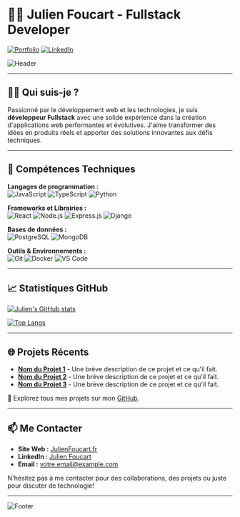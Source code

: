 # 👨‍💻 Julien Foucart - Fullstack Developer

[![Portfolio](https://img.shields.io/badge/Website-JulienFoucart.fr-blue)](https://julienfoucart.fr)
[![LinkedIn](https://img.shields.io/badge/LinkedIn-Connect-blue)](https://www.linkedin.com/in/julien-foucart-333a40251/)

![Header](https://yourimageurl.com) <!-- Ajouter une image de header personnalisée ici -->

---

## 🧑‍💻 Qui suis-je ?

Passionné par le développement web et les technologies, je suis **développeur Fullstack** avec une solide expérience dans la création d'applications web performantes et évolutives. J'aime transformer des idées en produits réels et apporter des solutions innovantes aux défis techniques.

---

## 🚀 Compétences Techniques

**Langages de programmation :**  
![JavaScript](https://img.shields.io/badge/-JavaScript-F7DF1E?logo=javascript&logoColor=black&style=flat-square)
![TypeScript](https://img.shields.io/badge/-TypeScript-007ACC?logo=typescript&logoColor=white&style=flat-square)
![Python](https://img.shields.io/badge/-Python-3776AB?logo=python&logoColor=white&style=flat-square)

**Frameworks et Librairies :**  
![React](https://img.shields.io/badge/-React-61DAFB?logo=react&logoColor=black&style=flat-square)
![Node.js](https://img.shields.io/badge/-Node.js-339933?logo=node.js&logoColor=white&style=flat-square)
![Express.js](https://img.shields.io/badge/-Express.js-000000?logo=express&logoColor=white&style=flat-square)
![Django](https://img.shields.io/badge/-Django-092E20?logo=django&logoColor=white&style=flat-square)

**Bases de données :**  
![PostgreSQL](https://img.shields.io/badge/-PostgreSQL-336791?logo=postgresql&logoColor=white&style=flat-square)
![MongoDB](https://img.shields.io/badge/-MongoDB-47A248?logo=mongodb&logoColor=white&style=flat-square)

**Outils & Environnements :**  
![Git](https://img.shields.io/badge/-Git-F05032?logo=git&logoColor=white&style=flat-square)
![Docker](https://img.shields.io/badge/-Docker-2496ED?logo=docker&logoColor=white&style=flat-square)
![VS Code](https://img.shields.io/badge/-VS_Code-007ACC?logo=visual-studio-code&logoColor=white&style=flat-square)

---

## 📈 Statistiques GitHub

[![Julien's GitHub stats](https://github-readme-stats.vercel.app/api?username=JulienFoucart&show_icons=true&theme=radical)](https://github.com/JulienFoucart)

[![Top Langs](https://github-readme-stats.vercel.app/api/top-langs/?username=JulienFoucart&layout=compact&theme=radical)](https://github.com/JulienFoucart)

---

## 🌐 Projets Récents

- **[Nom du Projet 1](https://github.com/JulienFoucart/nom-du-projet-1)** - Une brève description de ce projet et ce qu'il fait.
- **[Nom du Projet 2](https://github.com/JulienFoucart/nom-du-projet-2)** - Une brève description de ce projet et ce qu'il fait.
- **[Nom du Projet 3](https://github.com/JulienFoucart/nom-du-projet-3)** - Une brève description de ce projet et ce qu'il fait.

🔗 Explorez tous mes projets sur mon [GitHub](https://github.com/JulienFoucart?tab=repositories).

---

## 📫 Me Contacter

- **Site Web :** [JulienFoucart.fr](https://julienfoucart.fr)
- **LinkedIn :** [Julien Foucart](https://www.linkedin.com/in/julien-foucart-333a40251/)
- **Email :** [votre.email@example.com](mailto:votre.email@example.com)

N'hésitez pas à me contacter pour des collaborations, des projets ou juste pour discuter de technologie!

---

![Footer](https://yourimageurl.com) <!-- Ajouter une image de footer personnalisée ici -->
